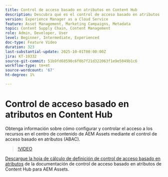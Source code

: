 ```yaml
---
title: Control de acceso basado en atributos en Content Hub
description: Descubra qué es el control de acceso basado en atributos (ABAC) y cómo configurarlo para AEM Assets Content Hub.
version: Experience Manager as a Cloud Service
feature: Asset Management, Marketing Campaigns, Metadata
topic: Content Supply Chain, Content Management
role: Admin, Developer, User
level: Beginner, Intermediate, Experienced
doc-type: Feature Video
duration: 323
last-substantial-update: 2025-10-01T00:00:00Z
jira: KT-19332
source-git-commit: 51b9fd68590c6f0b7f21d322063f1e9e5049b1c6
workflow-type: tm+mt
source-wordcount: '67'
ht-degree: 1%

---
```



# Control de acceso basado en atributos en Content Hub

Obtenga información sobre cómo configurar y controlar el acceso a los recursos en el centro de contenido de AEM Assets mediante el control de acceso basado en atributos (ABAC).

>[!VIDEO](https://video.tv.adobe.com/v/3475413/?learn=on&enablevpops)

[Descargue la hoja de cálculo de definición de control de acceso basado en atributos](https://experienceleague.adobe.com/es/docs/experience-manager-cloud-service/content/assets/content-hub/attribute-based-access-control) de la documentación de control de acceso basado en atributos de Content Hub para AEM Assets.
